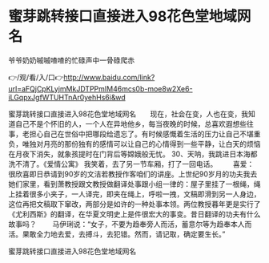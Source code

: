 # 蜜芽跳转接口直接进入98花色堂地域网名
爷爷奶奶嘁嘁喳喳的忙碌声中一骨碌爬赤

👉/观/看/入/口👉http://www.baidu.com/link?url=aFQjCpKLyjmMkJDTPPmIM46mcs0b-moe8w2Xe6-iLGqpxJgfWTUHTnAr0yehHs6i&wd

蜜芽跳转接口直接进入98花色堂地域网名　　现在，社会在变，人也在变，我知道自己不是个怀旧的人，一个人在异地他乡，每当夜晚的时候，总喜欢遐想些往事，老担心自己在世俗中把哪段给遗忘了。有时候感慨着生活的压力让自己不堪重负，唯独对月亮的那份独有的感情可以让自己的心情得到一些平静，让白天的烦恼在月夜下消失，就象孩提时在门背后等嫦娥般无忧。
	30、天呐，我跳进日本海都洗不清了。《爱情公寓》
我笑着，去了另一节车厢，打了一回电话。
　　喜爱：很欣喜即日恭请到90岁的文洁若教授作客咱们的讲座。上世纪90岁月的功夫我去她们家里，看到萧教授跟文教授做翻译处事跟小组一律的：屋子里挂了一根绳，绳上挂着很多小夹子，一人译完，即夹在绳上，呼啦一拽，文稿即滑到另一人身边，这位再把文稿取下窜改，两部分是如许的一种处事本领。两位教授暮年更是实行了《尤利西斯》的翻译，在华夏文明史上是件很宏大的事变。昔日翻译的功夫有什么故事吗？
　　马伊琍说：“女子，不要为趋奉旁人而活，蓄意尔等为趋奉本人而活。果敢全力地去爱，去搏斗，去犯错。然而，请记取，确定要生长。”

蜜芽跳转接口直接进入98花色堂地域网名
